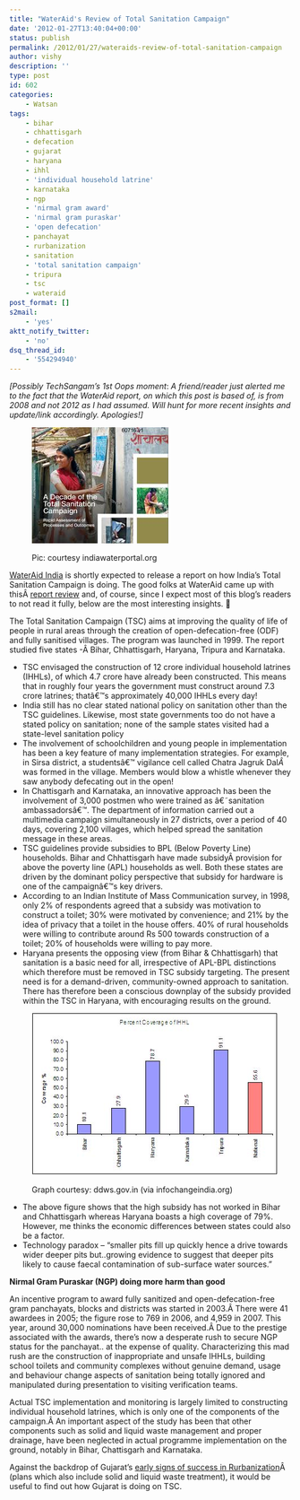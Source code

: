 ```yaml
---
title: "WaterAid's Review of Total Sanitation Campaign"
date: '2012-01-27T13:40:04+00:00'
status: publish
permalink: /2012/01/27/wateraids-review-of-total-sanitation-campaign
author: vishy
description: ''
type: post
id: 602
categories:
    - Watsan
tags:
    - bihar
    - chhattisgarh
    - defecation
    - gujarat
    - haryana
    - ihhl
    - 'individual household latrine'
    - karnataka
    - ngp
    - 'nirmal gram award'
    - 'nirmal gram puraskar'
    - 'open defecation'
    - panchayat
    - rurbanization
    - sanitation
    - 'total sanitation campaign'
    - tripura
    - tsc
    - wateraid
post_format: []
s2mail:
    - 'yes'
aktt_notify_twitter:
    - 'no'
dsq_thread_id:
    - '554294940'
---
```

*\[Possibly TechSangam’s 1st Oops moment*: *A friend/reader just alerted me to the fact that the WaterAid report, on which this post is based of, is from 2008 and not 2012 as I had assumed. Will hunt for more recent insights and update/link accordingly. Apologies!\]*

<figure aria-describedby="caption-attachment-604" class="wp-caption alignleft" id="attachment_604" style="width: 244px">

[![](../../../../uploads/2012/01/tsc_iwp_cover.jpg "tsc_iwp_cover")](../../../../uploads/2012/01/tsc_iwp_cover.jpg)<figcaption class="wp-caption-text" id="caption-attachment-604">Pic: courtesy indiawaterportal.org</figcaption></figure>

[WaterAid India](http://www.wateraid.org/india/) is shortly expected to release a report on how India’s Total Sanitation Campaign is doing. The good folks at WaterAid came up with thisÂ [report review](http://infochangeindia.org/environment/analysis/india-s-total-sanitation-campaign-half-full-half-empty.html) and, of course, since I expect most of this blog’s readers to not read it fully, below are the most interesting insights. 🙂

The Total Sanitation Campaign (TSC) aims at improving the quality of life of people in rural areas through the creation of open-defecation-free (ODF) and fully sanitised villages. The program was launched in 1999. The report studied five states -Â Bihar, Chhattisgarh, Haryana, Tripura and Karnataka.

- TSC envisaged the construction of 12 crore individual household latrines (IHHLs), of which 4.7 crore have already been constructed. This means that in roughly four years the government must construct around 7.3 crore latrines; thatâ€™s approximately 40,000 IHHLs every day!
- India still has no clear stated national policy on sanitation other than the TSC guidelines. Likewise, most state governments too do not have a stated policy on sanitation; none of the sample states visited had a state-level sanitation policy
- The involvement of schoolchildren and young people in implementation has been a key feature of many implementation strategies. For example, in Sirsa district, a studentsâ€™ vigilance cell called Chatra Jagruk Dal*Â* was formed in the village. Members would blow a whistle whenever they saw anybody defecating out in the open!
- In Chattisgarh and Karnataka, an innovative approach has been the involvement of 3,000 postmen who were trained as â€˜sanitation ambassadorsâ€™. The department of information carried out a multimedia campaign simultaneously in 27 districts, over a period of 40 days, covering 2,100 villages, which helped spread the sanitation message in these areas.
- TSC guidelines provide subsidies to BPL (Below Poverty Line) households. Bihar and Chhattisgarh have made subsidyÂ provision for above the poverty line (APL) households as well. Both these states are driven by the dominant policy perspective that subsidy for hardware is one of the campaignâ€™s key drivers.
- According to an Indian Institute of Mass Communication survey, in 1998, only 2% of respondents agreed that a subsidy was motivation to construct a toilet; 30% were motivated by convenience; and 21% by the idea of privacy that a toilet in the house offers. 40% of rural households were willing to contribute around Rs 500 towards construction of a toilet; 20% of households were willing to pay more.
- Haryana presents the opposing view (from Bihar &amp; Chhattisgarh) that sanitation is a basic need for all, irrespective of APL-BPL distinctions which therefore must be removed in TSC subsidy targeting. The present need is for a demand-driven, community-owned approach to sanitation. There has therefore been a conscious downplay of the subsidy provided within the TSC in Haryana, with encouraging results on the ground.

<figure aria-describedby="caption-attachment-605" class="wp-caption aligncenter" id="attachment_605" style="width: 440px">

[![](../../../../uploads/2012/01/tsc_by_state.png "tsc_by_state")](../../../../uploads/2012/01/tsc_by_state.png)<figcaption class="wp-caption-text" id="caption-attachment-605">Graph courtesy: ddws.gov.in (via infochangeindia.org)</figcaption></figure>

- The above figure shows that the high subsidy has not worked in Bihar and Chhattisgarh whereas Haryana boasts a high coverage of 79%. However, me thinks the economic differences between states could also be a factor.
- Technology paradox – “smaller pits fill up quickly hence a drive towards wider deeper pits but..growing evidence to suggest that deeper pits likely to cause faecal contamination of sub-surface water sources.”

**Nirmal Gram Puraskar (NGP) doing more harm than good**

An incentive program to award fully sanitized and open-defecation-free gram panchayats, blocks and districts was started in 2003.Â There were 41 awardees in 2005; the figure rose to 769 in 2006, and 4,959 in 2007. This year, around 30,000 nominations have been received.Â Due to the prestige associated with the awards, there’s now a desperate rush to secure NGP status for the panchayat.. at the expense of quality. Characterizing this mad rush are the construction of inappropriate and unsafe IHHLs, building school toilets and community complexes without genuine demand, usage and behaviour change aspects of sanitation being totally ignored and manipulated during presentation to visiting verification teams.

Actual TSC implementation and monitoring is largely limited to constructing individual household latrines, which is only one of the components of the campaign.Â An important aspect of the study has been that other components such as solid and liquid waste management and proper drainage, have been neglected in actual programme implementation on the ground, notably in Bihar, Chattisgarh and Karnataka.

Against the backdrop of Gujarat’s [early signs of success in Rurbanization](http://www.techsangam.com/2011/05/14/rurbanization-in-gujarat-early-signs-of-success/)Â (plans which also include solid and liquid waste treatment), it would be useful to find out how Gujarat is doing on TSC.